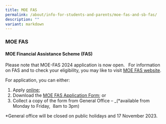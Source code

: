 ```yaml
---
title: MOE FAS
permalink: /about/info-for-students-and-parents/moe-fas-and-sb-fas/
description: ""
variant: markdown
---
```

### **MOE FAS**

#### **MOE Financial Assistance Scheme (FAS)**

      
Please note that MOE-FAS 2024 application is now open.   For information on FAS and to check your eligibility, you may like to visit [MOE FAS website](https://www.moe.gov.sg/financial-matters/financial-assistance).

For application, you can either:

1.  Apply [online](https://form.gov.sg/64e2f8f73f582600139f54ac);
2.  Download the [MOE FAS Application Form](https://drive.google.com/file/d/1OorlFCTwmDKUWCJkpc1YxyGt6IYoan5x/view?usp=drive_link); or
3.  Collect a copy of the form from General Office – _(\*available from Monday to Friday,  8am to 3pm)

\*General office will be closed on public holidays and 17 November 2023.